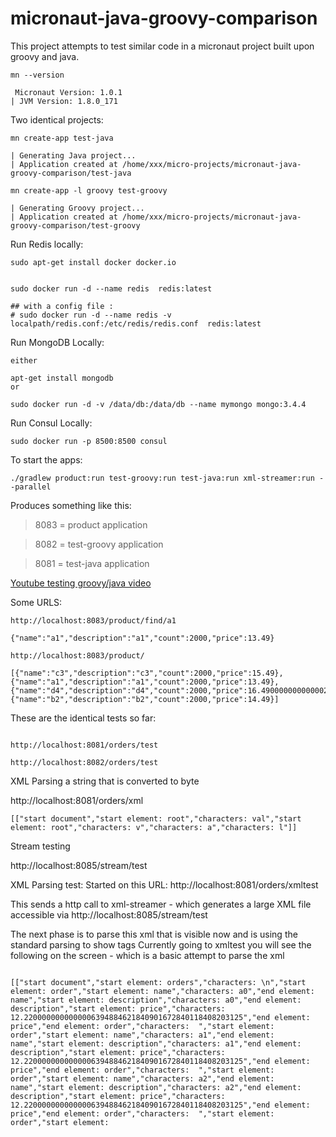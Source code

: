 # micronaut-java-groovy-comparison

This project attempts to test  similar code in a micronaut project built upon groovy and java.

```
mn --version

 Micronaut Version: 1.0.1
| JVM Version: 1.8.0_171
```


Two identical projects:



```
mn create-app test-java

| Generating Java project...
| Application created at /home/xxx/micro-projects/micronaut-java-groovy-comparison/test-java

mn create-app -l groovy test-groovy

| Generating Groovy project...
| Application created at /home/xxx/micro-projects/micronaut-java-groovy-comparison/test-groovy

```


Run Redis locally:

```
sudo apt-get install docker docker.io


sudo docker run -d --name redis  redis:latest

## with a config file :
# sudo docker run -d --name redis -v localpath/redis.conf:/etc/redis/redis.conf  redis:latest

```


Run MongoDB Locally:
```
either 

apt-get install mongodb
or 
 
sudo docker run -d -v /data/db:/data/db --name mymongo mongo:3.4.4
```


Run Consul Locally:
```
sudo docker run -p 8500:8500 consul
```

To start the apps:

```
./gradlew product:run test-groovy:run test-java:run xml-streamer:run --parallel 

```

Produces something like this: 
> 8083 = product application 

> 8082 = test-groovy application
 
> 8081 = test-java application

[Youtube testing groovy/java video](https://www.youtube.com/watch?v=hLsbvfz7FWY)

Some URLS:
```
http://localhost:8083/product/find/a1

{"name":"a1","description":"a1","count":2000,"price":13.49}

```

```
http://localhost:8083/product/

[{"name":"c3","description":"c3","count":2000,"price":15.49},
{"name":"a1","description":"a1","count":2000,"price":13.49},
{"name":"d4","description":"d4","count":2000,"price":16.490000000000002},
{"name":"b2","description":"b2","count":2000,"price":14.49}]
```

These are the identical tests so far:

```

http://localhost:8081/orders/test

http://localhost:8082/orders/test

```

XML Parsing a string that is converted to byte

http://localhost:8081/orders/xml
```
[["start document","start element: root","characters: val","start element: root","characters: v","characters: a","characters: l"]]

```


Stream testing

http://localhost:8085/stream/test



XML Parsing test: Started on this URL:
http://localhost:8081/orders/xmltest

This sends a http call to xml-streamer - which generates a large XML file accessible via http://localhost:8085/stream/test

The next phase is to parse this xml that is visible now and is using the standard parsing to show tags
Currently going to xmltest you will see the following on the screen - which is a basic attempt to parse the xml 

```

[["start document","start element: orders","characters: \n","start element: order","start element: name","characters: a0","end element: name","start element: description","characters: a0","end element: description","start element: price","characters: 12.2200000000000006394884621840901672840118408203125","end element: price","end element: order","characters:  ","start element: order","start element: name","characters: a1","end element: name","start element: description","characters: a1","end element: description","start element: price","characters: 12.2200000000000006394884621840901672840118408203125","end element: price","end element: order","characters:  ","start element: order","start element: name","characters: a2","end element: name","start element: description","characters: a2","end element: description","start element: price","characters: 12.2200000000000006394884621840901672840118408203125","end element: price","end element: order","characters:  ","start element: order","start element: 


```

